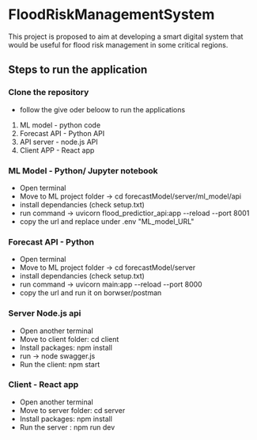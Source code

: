 # FloodRiskManagementSystem
This project is proposed to aim at developing a smart digital system that would be useful for flood risk management in some critical regions.

## Steps to run the application

### Clone the repository

- follow the give oder beloow to run the applications

1. ML model - python code
2. Forecast API - Python API
3. API server - node.js API
4. Client APP - React app

### ML Model - Python/ Jupyter notebook
- Open terminal
- Move to ML project folder -> cd forecastModel/server/ml_model/api
- install dependancies (check setup.txt)
- run command -> uvicorn flood_predictior_api:app  --reload --port 8001
- copy the url and replace under .env "ML_model_URL"

### Forecast API - Python
- Open terminal
- Move to ML project folder -> cd forecastModel/server
- install dependancies (check setup.txt)
- run command -> uvicorn main:app  --reload --port 8000
- copy the url and run it on borwser/postman

### Server Node.js api
- Open another  terminal 
- Move to client folder: cd client
- Install packages: npm install
- run -> node swagger.js
- Run the client: npm start
  
### Client - React app
- Open another terminal
- Move to server folder: cd server
- Install packages: npm install
- Run the server : npm run dev





